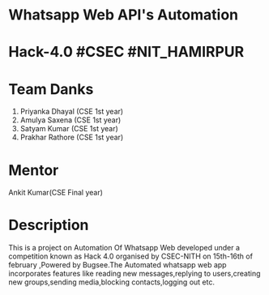 # Whatsapp Web API's Automation
# Hack-4.0 #CSEC #NIT_HAMIRPUR
# Team Danks
1. Priyanka Dhayal (CSE 1st year)
2. Amulya Saxena (CSE 1st year)
3. Satyam Kumar (CSE 1st year)
4. Prakhar Rathore (CSE 1st year)

# Mentor
Ankit Kumar(CSE Final year)

# Description

This is a project on Automation Of Whatsapp Web developed under a competition known as Hack 4.0 organised by CSEC-NITH on 15th-16th of february ,Powered by Bugsee.The Automated whatsapp web app incorporates features like reading new messages,replying to users,creating new groups,sending media,blocking contacts,logging out etc.
